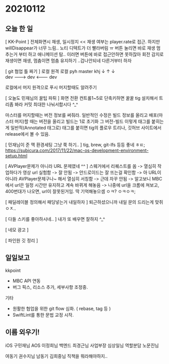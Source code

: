 # 20210112
## 오늘 한 일

[ KK-Point ]
전체화면시 재생, 일시정지 
<< 재생 여부는 player.rate로 접근.
하지만 willDisappear가 너무 느림..  노티 디텍트가 더 빨라버림 ㅠ
버튼 눌리면 바로 재생 멈추는거 부터 하고 애니메이션 탐.. 이러면 버튼에 바로 접근안하면 못하잖아
회전 감지로 재생이면 재생, 멈춤이면 멈춤 유지하기 ..겁나안되네
다른거부터 하자


[ git 협업 틀 짜기 ]
로컬             원격               로컬
pyh            master            khj
 ↓                  ↑                   ↓   
dev    --->   dev     <---    dev

로컬에서 머지
원격으로 푸시
머지할때도 알려주기

[ 오늘도 민재님의 꿀팁 파튀 ]
화면 전환 컨트롤1~5로 단축키하면 꿀꿀
tig 설치해서 트리좀 봐라
커밋 최대한 나눠서합시다 ^_^

마스터를 머지할때는 버전 정보를 써줘라.
일반적인 수정은 빌드 정보를 올리고
배포(마스터 머지)할 때는 버전을 올리고 빌드는 1로 초기화
그 버전-빌드 이렇게 태그를 붙히는게 일반적(Annotated 태그로)
태그를 붙히면 tig의 플로우 트리나, 깃허브 사이트에서 release에서 볼 수 있음.


[ 민재님이 준 맥 환경세팅 그냥 쭉 하기.. ]
tig, brew, git-lfs 등등 좋네 ㅎㄸ;
https://subicura.com/2017/11/22/mac-os-development-environment-setup.html


[ AVPlayer문제가 아니라 URL 문제였네 ^^ ]
스웨거에서 리퀘스트를 쏨 ->
열심히 작업하다가 영상 url 실험함 ->
잘 안됨 ->
안드로이드는 잘 뜨는걸 확인함 ->
아 URL이 아니라 AVPlayer문제구나~ 해서 열심히 서칭함 ->
근데 자꾸 안됨 ->
알고보니 MBC에서 url은 일정 시간만 유지하고 계속 바뀌게 해놓음 ->
나중에 url을 크롬에 쳐보고, 400번대가 나오면, url이 잘못된거임. 딱 기억해놓으셈 ㅇㅋ? ㅇㅋㅇㅋ;


[ 패딜레이블 정의해서 패딩넣는거 내일하자 ]
퇴근하셨으니까 내일 문의 드리는게 맞쥐 ㅇㅈ..


[ 다들 스키를 좋아하시네.. ]
내가 또 배우면 잘하지 ^_^


[ 네모 광고 ]

[ 파인원 깃 정리 ]

## 일일보고
kkpoint
 - MBC API 연동
 - 버그 픽스, 리소스 추가, 세부사항 조정중.

기타
 - 원활한 협업을 위한 git flow 심화. ( rebase, tag 등 )
 - SwiftLint를 통한 문법 교정 시작.


## 이름 외우기!
iOS 구민재님
AOS 이정희님
백엔드 최경근님
사업부장 심상일님
역할분담 노문진님

여동기 권수지님
남동기 김희중님
직책을 뭐라해야하지..


